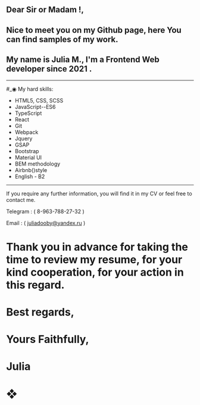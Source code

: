 
## Dear Sir or Madam !,
## Nice to meet you on my Github page, here You can find samples of my work.  
## My name is Julia M., I'm a Frontend Web developer since 2021 .

---

 #_◉ My hard skills: 

* HTML5, CSS, SCSS
* JavaScript--ES6
* TypeScript
* React
* Git
* Webpack
* Jquery
* GSAP
* Bootstrap
* Material UI
* BEM methodology
* Airbnb()style
* English - B2

---

If you require any further information, you will find it in my CV or feel free to contact me.

Telegram : ( 8-963-788-27-32 )

Email : ( juliadooby@yandex.ru )

# Thank you in advance for taking the time to review my resume, for your kind cooperation, for your action in this regard.

# Best regards,
# Yours Faithfully,
# Julia
#  ❖
